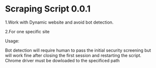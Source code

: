 # Scraping Script 0.0.1 

1.Work with Dynamic website and avoid bot detection. 

2.For one specific site

Usage:
  
  Bot detection will require human to pass the initial security screening but will work fine after closing the first session and restarting the script. 
  Chrome driver must be dowloaded to the specificed path
 
